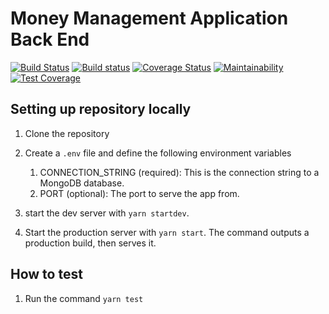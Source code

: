# Money Management Application Back End

[![Build Status](https://app.travis-ci.com/Jam-Money-Management/back-end.svg?branch=master)](https://app.travis-ci.com/Jam-Money-Management/back-end)
[![Build status](https://ci.appveyor.com/api/projects/status/cyjcfcwpvufhbpw4/branch/main?svg=true)](https://ci.appveyor.com/project/marcolagos/back-end/branch/main)
[![Coverage Status](https://coveralls.io/repos/github/Jam-Money-Management/back-end/badge.svg?branch=main)](https://coveralls.io/github/Jam-Money-Management/back-end?branch=main)
[![Maintainability](https://api.codeclimate.com/v1/badges/f45e5c8c6f45b75ec899/maintainability)](https://codeclimate.com/github/Jam-Money-Management/back-end/maintainability)
[![Test Coverage](https://api.codeclimate.com/v1/badges/f45e5c8c6f45b75ec899/test_coverage)](https://codeclimate.com/github/Jam-Money-Management/back-end/test_coverage)

## Setting up repository locally

1. Clone the repository
1. Create a `.env` file and define the following environment variables
  
    1. CONNECTION_STRING (required): This is the connection string to a MongoDB database.
    1. PORT (optional): The port to serve the app from.

1. start the dev server with `yarn startdev`.
1. Start the production server with `yarn start`. The command outputs a production build, then serves it.

## How to test

1. Run the command `yarn test`
